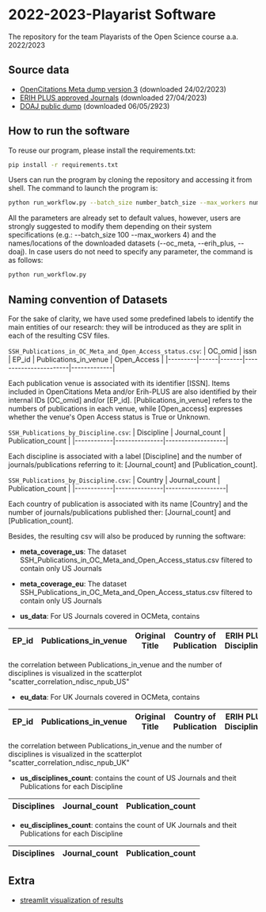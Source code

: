 # 2022-2023-Playarist Software
 The repository for the team Playarists of the Open Science course a.a. 2022/2023

## Source data

* <a href="https://figshare.com/articles/dataset/OpenCitations_Meta_CSV_dataset_of_all_bibliographic_metadata/21747461/3">OpenCitations Meta dump version 3</a> (downloaded 24/02/2023) 
* <a href="https://kanalregister.hkdir.no/publiseringskanaler/erihplus/periodical/listApproved">ERIH PLUS approved Journals</a> (downloaded 27/04/2023)
* <a href="https://doaj.org/docs/public-data-dump/">DOAJ public dump</a> (downloaded 06/05/2923)
 
 
 
## How to run the software
 To reuse our program, please install the requirements.txt:
```sh
pip install -r requirements.txt
```
 Users can run the program by cloning the repository and accessing it from shell. The command to launch the program is:
```sh
python run_workflow.py --batch_size number_batch_size --max_workers number__workers --oc_meta path_to_OC_Meta_folder --erih_plus path_to_erih_plus.csv --doaj path_to_doaj.csv
```
 All the parameters are already set to default values, however, users are strongly suggested to modify them depending on their system specifications (e.g.: --batch_size 100 --max_workers 4) and the names/locations of the downloaded datasets (--oc_meta, --erih_plus, --doaj). In case users do not need to specify any parameter, the command is as follows:
 ```sh
python run_workflow.py
``` 
 
 
 ## Naming convention of Datasets 

For the sake of clarity, we have used some predefined labels to identify the main entities of our research: they will be introduced as they are split in each of the resulting CSV files.

`SSH_Publications_in_OC_Meta_and_Open_Access_status.csv`:
| OC_omid | issn | EP_id | Publications_in_venue | Open_Access |
|---------|------|-------|-----------------------|-------------|

Each publication venue is associated with its identifier [ISSN]. Items included in OpenCitations Meta and/or Erih-PLUS are also identified by their internal IDs [OC_omid] and/or [EP_id]. [Publications_in_venue] refers to the numbers of publications in each venue, while [Open_access] expresses whether the venue's Open Access status is True or Unknown.

`SSH_Publications_by_Discipline.csv`:
| Discipline | Journal_count | Publication_count | 
|------------|---------------|-------------------|

Each discipline is associated with a label [Discipline] and the number of journals/publications referring to it: [Journal_count] and [Publication_count].

`SSH_Publications_by_Discipline.csv`:
| Country | Journal_count | Publication_count | 
|------------|---------------|-------------------|

Each country of publication is associated with its name [Country] and the number of journals/publications published ther: [Journal_count] and [Publication_count].

Besides, the resulting csv will also be produced by running the software:

- <b>meta_coverage_us</b>: The dataset SSH_Publications_in_OC_Meta_and_Open_Access_status.csv filtered to contain only US Journals
- <b>meta_coverage_eu</b>: The dataset SSH_Publications_in_OC_Meta_and_Open_Access_status.csv filtered to contain only US Journals

- <b>us_data</b>: For US Journals covered in OCMeta, contains<br>

EP_id | Publications_in_venue | Original Title | Country of Publication | ERIH PLUS Disciplines | disc_count
---------|---------------------|--------------|----------------------|---------------------|------------

the correlation between Publications_in_venue and the number of disciplines is visualized in the scatterplot "scatter_correlation_ndisc_npub_US"

- <b>eu_data</b>:  For UK Journals covered in OCMeta, contains<br>

EP_id | Publications_in_venue | Original Title | Country of Publication | ERIH PLUS Disciplines | disc_count
---------|---------------------|--------------|----------------------|---------------------|------------

the correlation between Publications_in_venue and the number of disciplines is visualized in the scatterplot "scatter_correlation_ndisc_npub_UK"

- <b>us_disciplines_count</b>: contains the count of US Journals and theit Publications for each Discipline

Disciplines | Journal_count | Publication_count
---------|---------------------|--------------

- <b>eu_disciplines_count</b>: contains the count of UK Journals and theit Publications for each Discipline

Disciplines | Journal_count | Publication_count
---------|---------------------|--------------

## Extra
* <a href="https://ghasempouri1984-2022-2023-playarists-code-streamlit-app-1aspl5.streamlit.app/">streamlit visualization of results</a>

